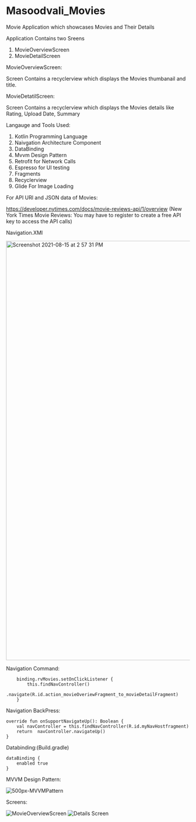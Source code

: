 # Masoodvali_Movies

Movie Application which showcases Movies and Their Details

Application Contains two Sreens
  1. MovieOverviewScreen
  2. MovieDetailScreen

MovieOverviewScreen:

   Screen Contains a recyclerview which displays the Movies thumbanail and title.
  
  
MovieDetatilScreen:

   Screen Contains a recyclerview which displays the Movies details like Rating, Upload Date, Summary
   
   
Langauge and Tools Used:

  1. Kotlin Programming Language
  2. Naivgation Architecture Component
  3. DataBinding
  4. Mvvm Design Pattern
  5. Retrofit for Network Calls
  6. Espresso for UI testing
  7. Fragments
  8. Recyclerview
  9. Glide For Image Loading


For API URl and JSON data of Movies:

 https://developer.nytimes.com/docs/movie-reviews-api/1/overview (New York Times Movie Reviews: You may have to register to create a free API key to access the API calls)
  
  
  
  
  Navigation.XMl
  
  <img width="1146" alt="Screenshot 2021-08-15 at 2 57 31 PM" src="https://user-images.githubusercontent.com/34739879/129473901-36500d6e-7496-4a91-965d-d5a8c7768cd5.png">
  
  Navigation Command:
  
  
        binding.rvMovies.setOnClickListener {
            this.findNavController()
                .navigate(R.id.action_movieOveriewFragment_to_movieDetailFragment)
        }

                
                
   Navigation BackPress:
   
    override fun onSupportNavigateUp(): Boolean {
        val navController = this.findNavController(R.id.myNavHostfragment)
        return  navController.navigateUp()
    }
 
  
  Databinding:(Build.gradle)
  
  
    dataBinding {
        enabled true
    }
 MVVM Design Pattern:
 
 ![500px-MVVMPattern](https://user-images.githubusercontent.com/34739879/129474287-5c02bec5-7426-4819-8c5b-71a42a79c2d4.png)


Screens:

![MovieOverviewScreen](https://user-images.githubusercontent.com/34739879/129474344-89e387c1-e112-4d32-9087-572ab0ca2dae.jpeg) ![Details Screen](https://user-images.githubusercontent.com/34739879/129474348-33440597-9612-4183-99c8-bae12fe78d1a.jpeg)







